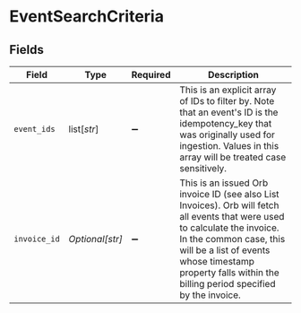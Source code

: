 # EventSearchCriteria


## Fields

| Field                                                                                                                                                                                                                                                              | Type                                                                                                                                                                                                                                                               | Required                                                                                                                                                                                                                                                           | Description                                                                                                                                                                                                                                                        |
| ------------------------------------------------------------------------------------------------------------------------------------------------------------------------------------------------------------------------------------------------------------------ | ------------------------------------------------------------------------------------------------------------------------------------------------------------------------------------------------------------------------------------------------------------------ | ------------------------------------------------------------------------------------------------------------------------------------------------------------------------------------------------------------------------------------------------------------------ | ------------------------------------------------------------------------------------------------------------------------------------------------------------------------------------------------------------------------------------------------------------------ |
| `event_ids`                                                                                                                                                                                                                                                        | list[*str*]                                                                                                                                                                                                                                                        | :heavy_minus_sign:                                                                                                                                                                                                                                                 | This is an explicit array of IDs to filter by. Note that an event's ID is the idempotency_key that was originally used for ingestion. Values in this array will be treated case sensitively.                                                                       |
| `invoice_id`                                                                                                                                                                                                                                                       | *Optional[str]*                                                                                                                                                                                                                                                    | :heavy_minus_sign:                                                                                                                                                                                                                                                 | This is an issued Orb invoice ID (see also List Invoices). Orb will fetch all events that were used to calculate the invoice. In the common case, this will be a list of events whose timestamp property falls within the billing period specified by the invoice. |